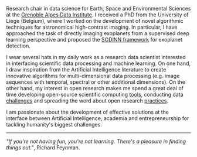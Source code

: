 Research chair in data science for Earth, Space and Environmental Sciences at the [Grenoble Alpes Data Institute](https://data-institute.univ-grenoble-alpes.fr/). I received a PhD from the University of Liege (Belgium), where I worked on the development of novel algorithmic techniques for astronomical high-contrast imaging. In particular, I have approached the task of directly imaging exoplanets from a supervised deep learning perspective and proposed the [SODINN framework](https://www.aanda.org/articles/aa/abs/2018/05/aa31961-17/aa31961-17.html) for exoplanet detection. 

I wear several hats in my daily work as a research data scientist interested in interfacing scientific data processing and machine learning. On one hand, I draw inspiration from the Artificial Intelligence literature to create innovative algorithms for multi-dimensional data processing (e.g. image sequences with temporal, spectral or other additional dimensions). On the other hand, my interest in open research makes me spend a great deal of time developing open-source scientific computing [tools](https://github.com/carlgogo/), conducting data [challenges](https://exoplanet-imaging-challenge.github.io/) and spreading the word about open research [practices](https://grenoble-alpes-data-institute.github.io/2018-05-31-grenoble-software-carpentry/).

I am passionate about the development of effective solutions at the interface between Artificial Intelligence, academia and entrepreneurship for tackling humanity's biggest challenges.   


------------

_"If you're not having fun, you're not learning. There's a pleasure in finding things out."_, Richard Feynman.